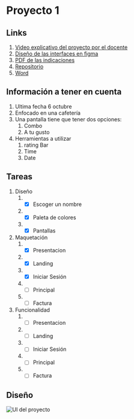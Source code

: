 # Proyecto 1

## Links

1. [Video explicativo del proyecto por el docente](https://youtu.be/0dr48fdIXgM)
2. [Diseño de las interfaces en figma](https://www.figma.com/file/9bZLPM1tKjuMWFlC7rmdKk/herr4-Proyecto-1?node-id=7%3A444)
3. [PDF de las indicaciones](https://utpac-my.sharepoint.com/:b:/g/personal/marlina_sanchez_utp_ac_pa/EavaUmV1h4xCge9tQBkeWIMBVmXyijeRItGT0CBHonv67Q?e=fgN5aH)
4. [Repositorio](https://github.com/RicardoCuan/herr4_Proyecto1)
5. [Word](https://utpac-my.sharepoint.com/:w:/g/personal/marlina_sanchez_utp_ac_pa/EedSZt5L3W1CrLwwhHHWg6IBMPKmCwZDxUTrOuPDV16A3g?e=sujsp9) 

## Información a tener en cuenta

1. Ultima fecha 6 octubre
2. Enfocado en una cafetería
3. Una pantalla tiene que tener dos opciones:
   1. Combo
   2. A tu gusto
4. Herramientas a utilizar
   1. rating Bar
   2. Time
   3. Date

## Tareas

1. Diseño
   1. -[x] Escoger un nombre
   2. -[x] Paleta de colores
   3. -[x] Pantallas
2. Maquetación
   1. -[X] Presentacion
   2. -[X] Landing
   3. -[X] Iniciar Sesión
   4. -[ ] Principal
   5. -[ ] Factura
3. Funcionalidad
   1. -[ ] Presentacion
   2. -[ ] Landing
   3. -[ ] Iniciar Sesión
   4. -[ ] Principal
   5. -[ ] Factura

## Diseño

![UI del proyecto](https://i.imgur.com/geH14qG.png)
